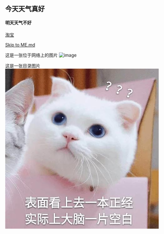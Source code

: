 ## 今天天气真好

#### 明天天气不好

[淘宝](https://www.taobao.com)

[Skip to ME.md](ME.md)

这是一张位于网络上的图片
![image](https://t10.baidu.com/it/u=1585645650,3121514000&fm=173&app=25&f=JPEG?w=640&h=640&s=A0A0DB1515C344E91E6C3C460300A072)

这是一张目录图片
![image](host.png)
